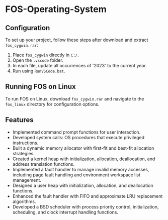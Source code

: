 # FOS-Operating-System

## Configuration

To set up your project, follow these steps after download and extract `fos_cygwin.rar`:

1. Place `fos_cygwin` directly in `C:/`.
2. Open the `.vscode` folder.
3. In each file, update all occurrences of '2023' to the current year.
4. Run using `RunVSCode.bat`.

## Running FOS on Linux

To run FOS on Linux, download `fos_cygwin.rar` and navigate to the `fos_linux` directory for configuration options.

## Features

- Implemented command prompt functions for user interaction.
- Developed system calls: OS procedures that execute privileged instructions.
- Built a dynamic memory allocator with first-fit and best-fit allocation strategies.
- Created a kernel heap with initialization, allocation, deallocation, and address translation functions.
- Implemented a fault handler to manage invalid memory accesses, including page fault handling and environment workspace list management.
- Designed a user heap with initialization, allocation, and deallocation functions.
- Enhanced the fault handler with FIFO and approximate LRU replacement algorithms.
- Developed a BSD scheduler with process priority control, initialization, scheduling, and clock interrupt handling functions.
